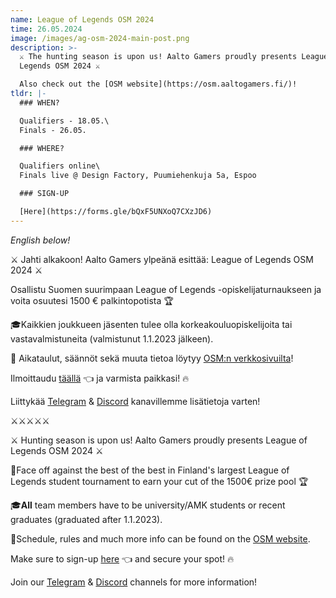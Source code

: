 ```yaml
---
name: League of Legends OSM 2024
time: 26.05.2024
image: /images/ag-osm-2024-main-post.png
description: >-
  ⚔️ The hunting season is upon us! Aalto Gamers proudly presents League of
  Legends OSM 2024 ⚔️   

  Also check out the [OSM website](https://osm.aaltogamers.fi/)!
tldr: |-
  ### WHEN?

  Q﻿ualifiers - 18.05.\
  Finals - 26.05.

  ### WHERE?

  Q﻿ualifiers online\
  F﻿inals live @ Design Factory, Puumiehenkuja 5a, Espoo

  ### SIGN-UP

  [H﻿ere](https://forms.gle/bQxF5UNXoQ7CXzJD6)
---
```

*English below!*

⚔️ Jahti alkakoon! Aalto Gamers ylpeänä esittää: League of Legends OSM 2024 ⚔️

Osallistu Suomen suurimpaan League of Legends -opiskelijaturnaukseen ja voita osuutesi 1500 € palkintopotista 🏆

🎓Kaikkien joukkueen jäsenten tulee olla korkeakouluopiskelijoita tai vastavalmistuneita (valmistunut 1.1.2023 jälkeen).

📝 Aikataulut, säännöt sekä muuta tietoa löytyy [OSM:n verkkosivuilta](https://osm.aaltogamers.fi/)!

Ilmoittaudu [täällä](https://forms.gle/bQxF5UNXoQ7CXzJD6) 👈 ja varmista paikkasi! 🔥

Liittykää [Telegram](https://t.me/+1nNBzegP0hthMmM0) & [Discord](https://discord.com/invite/Ew7nGQqHgc) kanavillemme lisätietoja varten!

⚔️⚔️⚔️⚔️⚔️

⚔️ Hunting season is upon us! Aalto Gamers proudly presents League of Legends OSM 2024 ⚔️

🏹Face off against the best of the best in Finland's largest League of Legends student tournament to earn your cut of the 1500€ prize pool 🏆 

🎓**All** team members have to be university/AMK students or recent graduates (graduated after 1.1.2023).

📝Schedule, rules and much more info can be found on the [OSM website](https://osm.aaltogamers.fi/).

Make sure to sign-up [here](https://forms.gle/bQxF5UNXoQ7CXzJD6) 👈 and secure your spot! 🔥

Join our [Telegram](https://t.me/+1nNBzegP0hthMmM0) & [Discord](https://discord.com/invite/Ew7nGQqHgc) channels for more information!